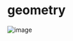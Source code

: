 # geometry

![image](https://github.com/user-attachments/assets/e6dec409-bec8-4de6-a6df-82cd0ba8e761)
